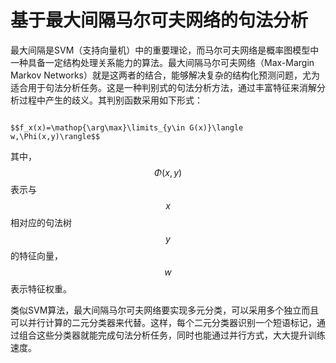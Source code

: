 # 基于最大间隔马尔可夫网络的句法分析

最大间隔是SVM（支持向量机）中的重要理论，而马尔可夫网络是概率图模型中一种具备一定结构处理关系能力的算法。最大间隔马尔可夫网络（Max-Margin Markov Networks）就是这两者的结合，能够解决复杂的结构化预测问题，尤为适合用于句法分析任务。这是一种判别式的句法分析方法，通过丰富特征来消解分析过程中产生的歧义。其判别函数采用如下形式：

                                                           $$f_x(x)=\mathop{\arg\max}\limits_{y\in G(x)}\langle w,\Phi(x,y)\rangle$$ 

其中， $$\Phi(x,y)$$ 表示与 $$x$$ 相对应的句法树 $$y$$ 的特征向量， $$w$$ 表示特征权重。

类似SVM算法，最大间隔马尔可夫网络要实现多元分类，可以采用多个独立而且可以并行计算的二元分类器来代替。这样，每个二元分类器识别一个短语标记，通过组合这些分类器就能完成句法分析任务，同时也能通过并行方式，大大提升训练速度。

